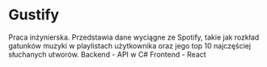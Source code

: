 # Gustify
Praca inżynierska.
Przedstawia dane wyciągne ze Spotify, takie jak rozkład gatunków muzyki w playlistach użytkownika oraz jego top 10 najczęściej słuchanych utworów.
Backend - API w C#
Frontend - React
